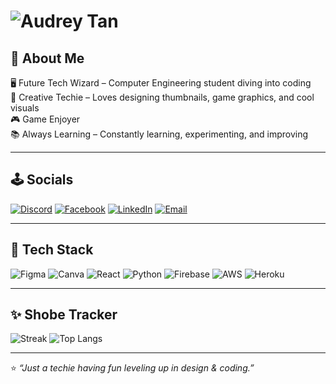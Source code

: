 <!-- 🌸 Animated Pixel Name Header -->
# ![Audrey Tan](https://readme-typing-svg.demolab.com?font=Press+Start+2P&size=28&pause=1000&color=FF69B4&width=600&lines=👾+Audrey+Tan+👾)


## 🌸 **About Me**
🖥 Future Tech Wizard – Computer Engineering student diving into coding<br>
🎨 Creative Techie – Loves designing thumbnails, game graphics, and cool visuals<br>
🎮 Game Enjoyer<br>
📚 Always Learning – Constantly learning, experimenting, and improving

---

## 🕹️ **Socials**
[![Discord](https://img.shields.io/badge/Discord-FFE4E1?style=for-the-badge&logo=discord&logoColor=FF69B4)](https://discord.gg/shobe_xbt)
[![Facebook](https://img.shields.io/badge/Facebook-FFB6C1?style=for-the-badge&logo=Facebook&logoColor=white)](https://www.facebook.com/shobe03)
[![LinkedIn](https://img.shields.io/badge/LinkedIn-E6E6FA?style=for-the-badge&logo=linkedin&logoColor=purple)](https://www.linkedin.com/in/audrey-tan-72a514351/)
[![Email](https://img.shields.io/badge/Gmail-FFD1DC?style=for-the-badge&logo=gmail&logoColor=FF69B4)](mailto:audreyannetan13@gmail.com)

---

## 🌈 **Tech Stack**
![Figma](https://img.shields.io/badge/Figma-FFB6C1?style=for-the-badge&logo=figma&logoColor=white)
![Canva](https://img.shields.io/badge/Canva-FFD1DC?style=for-the-badge&logo=canva&logoColor=purple)
![React](https://img.shields.io/badge/React-E6E6FA?style=for-the-badge&logo=react&logoColor=FF69B4)
![Python](https://img.shields.io/badge/Python-FFE4E1?style=for-the-badge&logo=python&logoColor=purple)
![Firebase](https://img.shields.io/badge/Firebase-FFDAB9?style=for-the-badge&logo=firebase&logoColor=FF69B4)
![AWS](https://img.shields.io/badge/AWS-FFF0F5?style=for-the-badge&logo=amazon-aws&logoColor=purple)
![Heroku](https://img.shields.io/badge/Heroku-FFD1DC?style=for-the-badge&logo=heroku&logoColor=purple)

---

## ✨ **Shobe Tracker**
![Streak](https://streak-stats.demolab.com?user=AudreyTan03&theme=soft-green&ring=FFB6C1&fire=FF69B4&currStreakLabel=FFD1DC) 
![Top Langs](https://github-readme-stats.vercel.app/api/top-langs/?username=AudreyTan03&layout=compact&theme=omni&title_color=FFB6C1&text_color=FFD1DC&bg_color=151515)

---


⭐ _“Just a techie having fun leveling up in design & coding.”_



